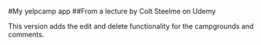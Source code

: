 #My yelpcamp app
##From a lecture by Colt Steelme on Udemy


This version adds the edit and delete functionality for the campgrounds and comments.

